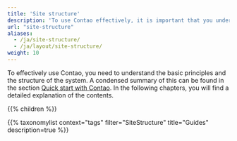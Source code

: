 ```yaml
---
title: 'Site structure'
description: 'To use Contao effectively, it is important that you understand the basic principles and the structure of the system.'
url: "site-structure"
aliases:
  - /ja/site-structure/
  - /ja/layout/site-structure/
weight: 10
---
```


To effectively use Contao, you need to understand the basic principles and the structure of the system. A condensed 
summary of this can be found in the section [Quick start with Contao](/ja/introduction/contao-quickstart/). In the following chapters, you will find a 
detailed explanation of the contents.

{{% children %}}

{{% taxonomylist context="tags" filter="SiteStructure" title="Guides" description=true %}}
